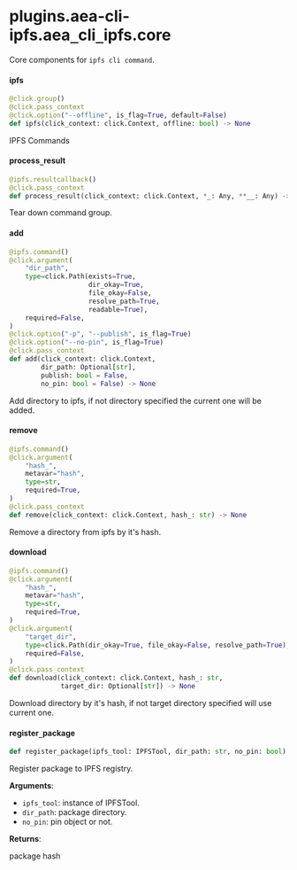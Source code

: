 <a id="plugins.aea-cli-ipfs.aea_cli_ipfs.core"></a>

# plugins.aea-cli-ipfs.aea`_`cli`_`ipfs.core

Core components for `ipfs cli command`.

<a id="plugins.aea-cli-ipfs.aea_cli_ipfs.core.ipfs"></a>

#### ipfs

```python
@click.group()
@click.pass_context
@click.option("--offline", is_flag=True, default=False)
def ipfs(click_context: click.Context, offline: bool) -> None
```

IPFS Commands

<a id="plugins.aea-cli-ipfs.aea_cli_ipfs.core.process_result"></a>

#### process`_`result

```python
@ipfs.resultcallback()
@click.pass_context
def process_result(click_context: click.Context, *_: Any, **__: Any) -> None
```

Tear down command group.

<a id="plugins.aea-cli-ipfs.aea_cli_ipfs.core.add"></a>

#### add

```python
@ipfs.command()
@click.argument(
    "dir_path",
    type=click.Path(exists=True,
                    dir_okay=True,
                    file_okay=False,
                    resolve_path=True,
                    readable=True),
    required=False,
)
@click.option("-p", "--publish", is_flag=True)
@click.option("--no-pin", is_flag=True)
@click.pass_context
def add(click_context: click.Context,
        dir_path: Optional[str],
        publish: bool = False,
        no_pin: bool = False) -> None
```

Add directory to ipfs, if not directory specified the current one will be added.

<a id="plugins.aea-cli-ipfs.aea_cli_ipfs.core.remove"></a>

#### remove

```python
@ipfs.command()
@click.argument(
    "hash_",
    metavar="hash",
    type=str,
    required=True,
)
@click.pass_context
def remove(click_context: click.Context, hash_: str) -> None
```

Remove a directory from ipfs by it's hash.

<a id="plugins.aea-cli-ipfs.aea_cli_ipfs.core.download"></a>

#### download

```python
@ipfs.command()
@click.argument(
    "hash_",
    metavar="hash",
    type=str,
    required=True,
)
@click.argument(
    "target_dir",
    type=click.Path(dir_okay=True, file_okay=False, resolve_path=True),
    required=False,
)
@click.pass_context
def download(click_context: click.Context, hash_: str,
             target_dir: Optional[str]) -> None
```

Download directory by it's hash, if not target directory specified will use current one.

<a id="plugins.aea-cli-ipfs.aea_cli_ipfs.core.register_package"></a>

#### register`_`package

```python
def register_package(ipfs_tool: IPFSTool, dir_path: str, no_pin: bool) -> str
```

Register package to IPFS registry.

**Arguments**:

- `ipfs_tool`: instance of IPFSTool.
- `dir_path`: package directory.
- `no_pin`: pin object or not.

**Returns**:

package hash

